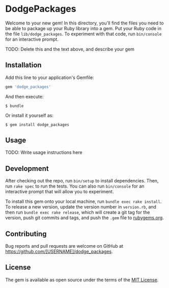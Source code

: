 # DodgePackages

Welcome to your new gem! In this directory, you'll find the files you need to be able to package up your Ruby library into a gem. Put your Ruby code in the file `lib/dodge_packages`. To experiment with that code, run `bin/console` for an interactive prompt.

TODO: Delete this and the text above, and describe your gem

## Installation

Add this line to your application's Gemfile:

```ruby
gem 'dodge_packages'
```

And then execute:

    $ bundle

Or install it yourself as:

    $ gem install dodge_packages

## Usage

TODO: Write usage instructions here

## Development

After checking out the repo, run `bin/setup` to install dependencies. Then, run `rake spec` to run the tests. You can also run `bin/console` for an interactive prompt that will allow you to experiment.

To install this gem onto your local machine, run `bundle exec rake install`. To release a new version, update the version number in `version.rb`, and then run `bundle exec rake release`, which will create a git tag for the version, push git commits and tags, and push the `.gem` file to [rubygems.org](https://rubygems.org).

## Contributing

Bug reports and pull requests are welcome on GitHub at https://github.com/[USERNAME]/dodge_packages.

## License

The gem is available as open source under the terms of the [MIT License](https://opensource.org/licenses/MIT).
